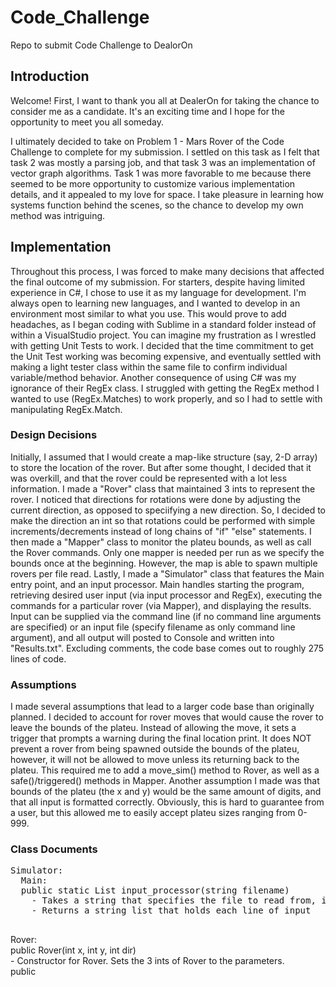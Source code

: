 # Code_Challenge
Repo to submit Code Challenge to DealorOn

## Introduction

Welcome! First, I want to thank you all at DealerOn for taking the chance to consider me as a candidate. It's an exciting time 
and I hope for the opportunity to meet you all someday.

I ultimately decided to take on Problem 1 - Mars Rover of the Code Challenge to complete for my submission. I settled on this 
task as I felt that task 2 was mostly a parsing job, and that task 3 was an implementation of vector graph algorithms. 
Task 1 was more favorable to me because there seemed to be more opportunity to customize various implementation details, and
it appealed to my love for space. I take pleasure in learning how systems function behind the scenes, so the chance to develop my own method was intriguing.

## Implementation

Throughout this process, I was forced to make many decisions that affected the final outcome of my submission. For starters, 
despite having limited experience in C#, I chose to use it as my language for development. I'm always open to learning new 
languages, and I wanted to develop in an environment most similar to what you use. This would prove to add headaches, as I
began coding with Sublime in a standard folder instead of within a VisualStudio project. You can imagine my frustration as I 
wrestled with getting Unit Tests to work. I decided that the time commitment to get the Unit Test working
was becoming expensive, and eventually settled with making a light tester class within the same file to confirm individual
variable/method behavior. Another consequence of using C# was my ignorance of their RegEx class. I struggled with getting the 
RegEx method I wanted to use (RegEx.Matches) to work properly, and so I had to settle with manipulating RegEx.Match.

### Design Decisions

Initially, I assumed that I would create a map-like structure (say, 2-D array) to store the location of the rover.
But after some thought, I decided that it was overkill, and that the rover could be represented with a lot less information.
I made a "Rover" class that maintained 3 ints to represent the rover. I noticed that directions for rotations were done
by adjusting the current direction, as opposed to speciifying a new direction. So, I decided to make the direction an int 
so that rotations could be performed with simple increments/decrements instead of long chains of "if" "else" statements.
I then made a "Mapper" class to monitor the plateu bounds, as well as call the Rover commands. Only one mapper is needed 
per run as we specify the bounds once at the beginning. However, the map is able to spawn multiple rovers per file read.
Lastly, I made a "Simulator" class that features the Main entry point, and an input processor. Main handles starting the program, 
retrieving desired user input (via input processor and RegEx), executing the commands for a particular rover (via Mapper),
and displaying the results. Input can be supplied via the command line (if no command line arguments are specified) or an input 
file (specify filename as only command line argument), and all output will posted to Console and written into "Results.txt".
Excluding comments, the code base comes out to roughly 275 lines of code.

### Assumptions

I made several assumptions that lead to a larger code base than originally planned. I decided to account for rover moves that
would cause the rover to leave the bounds of the plateu. Instead of allowing the move, it sets a trigger that prompts a warning 
during the final location print. It does NOT prevent a rover from being spawned outside the bounds of the plateu, however, it will
not be allowed to move unless its returning back to the plateu. This required me to add a move_sim() method to Rover, as well as a safe()/triggered() methods in Mapper. Another assumption I made was that bounds of the plateu (the x and y) would be the same amount of digits, and that all input is formatted correctly. Obviously, this is hard to guarantee from a user, but this allowed me to easily accept plateu sizes ranging from 0-999. 

### Class Documents

<pre>
Simulator: 
  Main: 
  public static List<string> input_processor(string filename)
    - Takes a string that specifies the file to read from, if the string is blank then read from Console.
    - Returns a string list that holds each line of input
 </pre>
 Rover: <br/>
  public Rover(int x, int y, int dir) <br/>
    - Constructor for Rover. Sets the 3 ints of Rover to the parameters. <br/>
  public  
